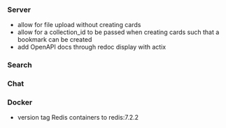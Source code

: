 ### Server

- allow for file upload without creating cards
- allow for a collection_id to be passed when creating cards such that a bookmark can be created
- add OpenAPI docs through redoc display with actix

### Search

### Chat

### Docker

- version tag Redis containers to redis:7.2.2
